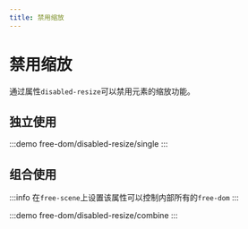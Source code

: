 ```yaml
---
title: 禁用缩放
---
```


# 禁用缩放

通过属性`disabled-resize`可以禁用元素的缩放功能。

## 独立使用

:::demo
free-dom/disabled-resize/single
:::

## 组合使用

:::info
在`free-scene`上设置该属性可以控制内部所有的`free-dom`
:::

:::demo
free-dom/disabled-resize/combine
:::
